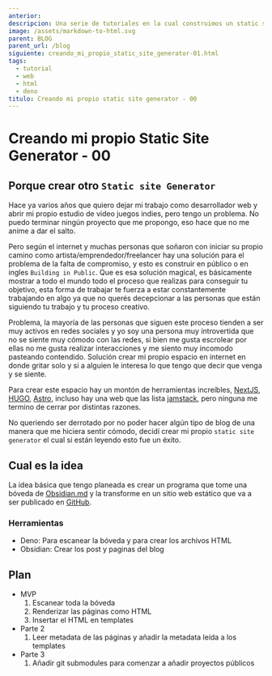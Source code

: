```yaml
---
anterior: 
descripcion: Una serie de tutoriales en la cual construimos un static site generator.
image: /assets/markdown-to-html.svg
parent: BLOG
parent_url: /blog
siguiente: creando_mi_propio_static_site_generator-01.html
tags:
  - tutorial
  - web
  - html
  - deno
titulo: Creando mi propio static site generator - 00
---
```


# Creando mi propio Static Site Generator - 00

## Porque crear otro `Static site Generator`

Hace ya varios años que quiero dejar mi trabajo como desarrollador web y abrir mi propio estudio de video juegos indies, pero tengo un problema. No puedo terminar ningún proyecto que me propongo, eso hace que no me anime a dar el salto.

Pero según el internet y muchas personas que soñaron con iniciar su propio camino como artista/emprendedor/freelancer hay una solución para el problema de la falta de compromiso, y esto es construir en público o en ingles `Building in Public`. Que es esa solución magical, es básicamente mostrar a todo el mundo todo el proceso que realizas para conseguir tu objetivo, esta forma de trabajar te fuerza a estar constantemente trabajando en algo ya que no querés decepcionar a las personas que están siguiendo tu trabajo y tu proceso creativo.

Problema, la mayoría de las personas que siguen este proceso tienden a ser muy activos en redes sociales y yo soy una persona muy introvertida que no se siente muy cómodo con las redes, si bien me gusta escrolear por ellas no me gusta realizar interacciones y me siento muy incomodo pasteando contendido. Solución crear mi propio espacio en internet en donde gritar solo y si a alguien le interesa lo que tengo que decir que venga y se siente.

Para crear este espacio hay un montón de herramientas increíbles, [NextJS](https://nextjs.org/), [HUGO](https://gohugo.io/), [Astro](https://astro.build/), incluso hay una web que las lista [jamstack](https://jamstack.org/generators/), pero ninguna me termino de cerrar por distintas razones.

No queriendo ser derrotado por no poder hacer algún tipo de blog de una manera que me hiciera sentir cómodo, decidí crear mi propio `static site generator` el cual si están leyendo esto fue un éxito.

## Cual es la idea

La idea básica que tengo planeada es crear un programa que tome una bóveda de [Obsidian.md](https://obsidian.md/) y la transforme en un sitio web estático que va a ser publicado en [GitHub](https://github.com/).

### Herramientas

- Deno: Para escanear la bóveda y para crear los archivos HTML
- Obsidian: Crear los post y paginas del blog

## Plan

- MVP
  1. Escanear toda la bóveda
  2. Renderizar las páginas como HTML
  3. Insertar el HTML en templates
- Parte 2
  1. Leer metadata de las páginas y añadir la metadata leída a los templates
- Parte 3
  1. Añadir git submodules para comenzar a añadir proyectos públicos
